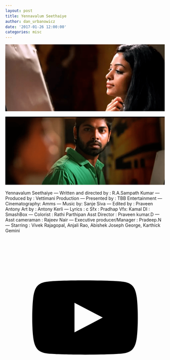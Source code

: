 ```yaml
---
layout: post
title: Yennavalum Seethaiye
author: dan_urbanowicz
date: '2017-01-26 12:00:00'
categories: misc
---
```

![](/assets/img/uploads/d465e22a-64f6-4ccb-bbf9-6baee898a41d.png)

![](/assets/img/uploads/yennavalum.png)

Yennavalum Seethaiye — Written and directed by : R.A.Sampath Kumar — Produced by : Vettimani Production  — Presented by : TBB Entertainment — Cinematography: Amms — Music by: Sanje Siva
— Edited by : Praveen Antony Art by : Antony Kerli
— Lyrics : c Sfx : Pradhap Vfx: Kamal DI : SmashBox
— Colorist : Rathi Parthipan Asst Director : Praveen kumar.D
— Asst cameraman : Rajeev Nair 
— Executive producer/Manager : Pradeep.N
— Starring : Vivek Rajagopal, Anjali Rao, Abishek Joseph George, Karthick Gemini



<a href="https://bit.ly/2NaiYmQ" class="icon-28" title="Yennavalum Seethaiye"><svg viewBox="0 0 512 512"><path d="M422.6 193.6c-5.3-45.3-23.3-51.6-59-54 -50.8-3.5-164.3-3.5-215.1 0 -35.7 2.4-53.7 8.7-59 54 -4 33.6-4 91.1 0 124.8 5.3 45.3 23.3 51.6 59 54 50.9 3.5 164.3 3.5 215.1 0 35.7-2.4 53.7-8.7 59-54C426.6 284.8 426.6 227.3 422.6 193.6zM222.2 303.4v-94.6l90.7 47.3L222.2 303.4z"/></svg><!--\\\\\\\\\\[if lt IE 9]><!\\\\\\\\\\[endif]--></a>

